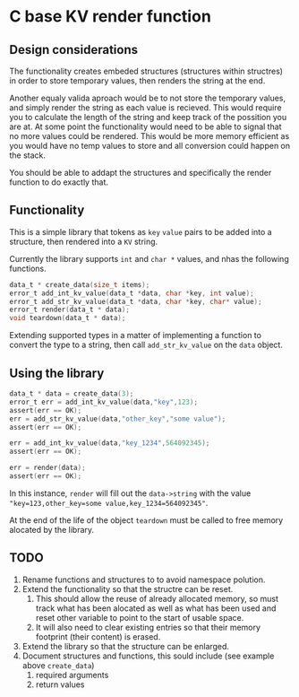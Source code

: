 # C base KV render function

## Design considerations

The functionality creates embeded structures (structures within structres) in order to store temporary values, then renders the string at the end. 

Another equaly valida aproach would be to not store the temporary values, and simply render the string as each value is recieved. This would require you to calculate the length of the string and keep track of the possition you are at. At some point the functionality would need to be able to signal that no more values could be rendered. This would be more memory efficient as you would have no temp values to store and all conversion could happen on the stack.

You should be able to addapt the structures and specifically the render function to do exactly that. 
 
## Functionality 

This is a simple library that tokens as `key` `value` pairs to be added into a structure, then rendered into a `KV` string. 

Currently the library supports `int` and `char *` values, and nhas the following functions.

```c
data_t * create_data(size_t items);
error_t add_int_kv_value(data_t *data, char *key, int value);
error_t add_str_kv_value(data_t *data, char *key, char* value);
error_t render(data_t * data);
void teardown(data_t * data);
```

Extending supported types in a matter of implementing a function to convert the type to a string, then call `add_str_kv_value` on the `data` object.

## Using the library

```c
data_t * data = create_data(3);
error_t err = add_int_kv_value(data,"key",123);
assert(err == OK);
err = add_str_kv_value(data,"other_key","some value");
assert(err == OK);

err = add_int_kv_value(data,"key_1234",564092345);
assert(err == OK);

err = render(data);
assert(err == OK);
```

In this instance, `render` will fill out the `data->string` with the value `"key=123,other_key=some value,key_1234=564092345"`. 


At the end of the life of the object `teardown` must be called to free memory alocated by the library.

## TODO

1. Rename functions and structures to to avoid namespace polution.
2. Extend the functionality so that the structre can be reset.
   1. This should allow the reuse of already allocated memory, so 
   must track what has been alocated as well as what has been used
   and reset other variable to point to the start of usable space.
   2. It will also need to clear existing entries so that their memory 
   footprint (their content) is erased.
3. Extend the library so that the structure can be enlarged.
4. Document structures and functions, this sould include (see example above `create_data`)
   1. required arguments
   2. return values

